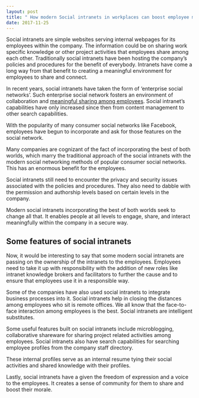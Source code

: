 ```yaml
---
layout: post
title: " How modern Social intranets in workplaces can boost employee morale"
date: 2017-11-25
---
```


Social intranets are simple websites serving internal webpages for its employees within the company. 
The information could be on sharing work specific knowledge or other project activities that employees share among each other. 
Traditionally social intranets have been hosting the company’s policies and procedures for the benefit of everybody. 
Intranets have come a long way from that benefit to creating a meaningful environment for employees to share and connect. 

In recent years, social intranets have taken the form of ‘enterprise social networks’. 
Such enterprise social network fosters an environment of collaboration and [meaningful sharing among employees](http://www.workmonkeylabs.com/benefits-of-social-media-in-the-workplace-an-employee-perspective/).
Social intranet’s capabilities have only increased since then from content management to other search capabilities. 

With the popularity of many consumer social networks like Facebook, employees have begun to incorporate and ask for those features on the social network. 

Many companies are cognizant of the fact of incorporating the best of both worlds, which marry the traditional approach of the social intranets with the modern social networking methods of popular consumer social networks. This has an enormous benefit for the employees. 

Social intranets still need to encounter the privacy and security issues associated with the policies and procedures. 
They also need to dabble with the permission and authorship levels based on certain levels in the company. 

Modern social intranets incorporating the best of both worlds seek to change all that. It enables people at all levels to engage, share, and interact meaningfully within the company in a secure way.

<h2>Some features of social intranets</h2> 

Now, it would be interesting to say that some modern social intranets are passing on the ownership of the intranets to the employees. Employees need to take it up with responsibility with the addition of new roles like intranet knowledge brokers and facilitators to further the cause and to ensure that employees use it in a responsible way. 

Some of the companies have also used social intranets to integrate business processes into it. Social intranets help in closing the distances among employees who sit is remote offices. We all know that the face-to-face interaction among employees is the best. Social intranets are intelligent substitutes. 

Some useful features built on social intranets include microblogging, collaborative shareware for sharing project related activities among employees. Social intranets also have search capabilities for searching employee profiles from the company staff directory. 

These internal profiles serve as an internal resume tying their social activities and shared knowledge with their profiles. 

Lastly, social intranets have a given the freedom of expression and a voice to the employees.
It creates a sense of community for them to share and boost their morale. 

